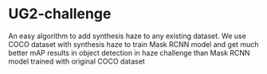# UG2-challenge
An easy algorithm to add synthesis haze to any existing dataset. We use COCO dataset with synthesis haze to train Mask RCNN model and get much better mAP results in object detection in haze challenge than Mask RCNN model trained with original COCO dataset 
